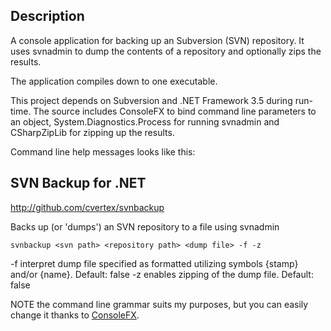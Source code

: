## Description
A console application for backing up an Subversion (SVN) repository. It uses svnadmin to dump the contents of a repository and optionally zips the results.

The application compiles down to one executable.

This project depends on Subversion and .NET Framework 3.5 during run-time. The source includes ConsoleFX to bind command line parameters to an object, System.Diagnostics.Process for running svnadmin and CSharpZipLib for zipping up the results.

Command line help messages looks like this:

## SVN Backup for .NET
http://github.com/cvertex/svnbackup

Backs up (or 'dumps') an SVN repository to a file using svnadmin

`svnbackup <svn path> <repository path> <dump file> -f -z`

-f interpret dump file specified as formatted utilizing symbols {stamp} and/or {name}. Default: false
-z enables zipping of the dump file. Default: false

NOTE the command line grammar suits my purposes, but you can easily change it thanks to [ConsoleFX](http://www.codeplex.com/ConsoleFX).
